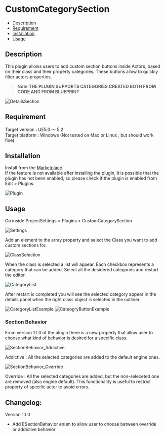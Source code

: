 # CustomCategorySection

<!--ts-->
   * [Description](#Description)
   * [Requirement](#Requirement)
   * [Installation](#Installation)
   * [Usage](#Usage)
<!--te-->

## Description

This plugin allows users to add custom section buttons inside Actors, based on their class and their property categories. These buttons allow to quickly filter actors properties.

> __Note__
> **THE PLUGIN SUPPORTS CATEGORIES CREATED BOTH FROM CODE AND FROM BLUEPRINT**

![DetailsSection](https://user-images.githubusercontent.com/122740591/221410561-7b7633be-ca86-4052-8a68-5dcddbbb7aa8.png)

## Requirement

Target version : UE5.0 ～ 5.2  
Target platform : Windows (Not tested on Mac or Linux , but should work fine)

## Installation

Install from the [Marketplace](https://www.unrealengine.com/marketplace/en-US/product/custom-category-section).  
If the feature is not available after installing the plugin, it is possible that the plugin has not been enabled, so please check if the plugin is enabled from Edit > Plugins.

![Plugin](https://user-images.githubusercontent.com/122740591/221409848-b9bc0fe2-f981-47b1-8dd1-0641bd98ea11.png)

## Usage

Go inside ProjectSettings > Plugins > CustomCategorySection

![Settings](https://user-images.githubusercontent.com/122740591/221409859-604c6382-b957-45bd-b90a-1ef8c309fba5.png)

Add an element to the array property and select the Class you want to add custom sections for.

![ClassSelection](https://user-images.githubusercontent.com/122740591/221409975-815c4c9b-61e6-44bb-8994-aaed82d5b6b5.png)

When the class is selected a list will appear. Each checkbox represents a category that can be added.
Select all the desidered categories and restart the editor.

![CategoryList](https://user-images.githubusercontent.com/122740591/221410009-14f7ec4b-82f8-4396-80d3-bbfed5b6d130.png)

After restart is completed you will see the selected category appear in the details panel when the right class object is selected in the outliner.

![CategoryListExample](https://user-images.githubusercontent.com/122740591/221410031-be4f4ad1-6ada-4da8-844b-beb64548799c.png)
![CateogryButtonExample](https://user-images.githubusercontent.com/122740591/221410077-55816a07-e0f7-4e94-b9c2-64c78d3958fc.png)

### Section Behavior
From version 1.1.0 of the plugin there is a new property that allow user to choose what kind of behavior is desired for a specific class.

![SectionBehavior_Addictive](https://user-images.githubusercontent.com/122740591/224554738-0d33e7f3-cac8-44c9-8de3-17e2ba712cda.png)

Addictive : All the selected categories are added to the default engine ones.

![SectionBehavior_Override](https://user-images.githubusercontent.com/122740591/224554742-bb1906a4-d130-4bc6-b415-00339a11ee47.png)

Override : All the selected categories are added, but the non-seleceted one are removed (also engine default). This functionality is useful to restrict property of specific actor to avoid errors.


## Changelog: 

Version 1.1.0
<!--ts-->
   * Add ESectionBehavior enum to allow user to choose between override or addictive behavior
<!--te-->
